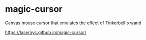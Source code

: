 # magic-cursor
Canvas mouse cursor that emulates the effect of Tinkerbell's wand

https://lasernyc.github.io/magic-cursor/
